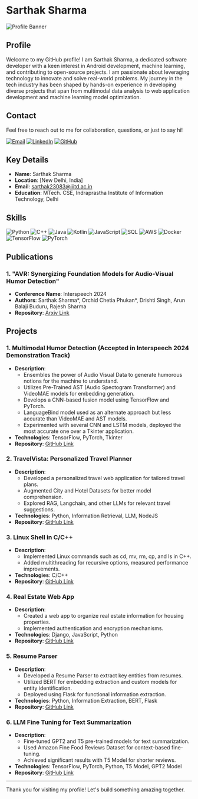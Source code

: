 # Sarthak Sharma
![Profile Banner](https://drive.google.com/uc?export=view&id=1nrjLinA11bYl3a2kIZU37kmMQ0Z4c5ag) <!-- Replace with your own banner image URL -->


## Profile

Welcome to my GitHub profile! I am Sarthak Sharma, a dedicated software developer with a keen interest in Android development, machine learning, and contributing to open-source projects. I am passionate about leveraging technology to innovate and solve real-world problems. My journey in the tech industry has been shaped by hands-on experience in developing diverse projects that span from multimodal data analysis to web application development and machine learning model optimization.

## Contact

Feel free to reach out to me for collaboration, questions, or just to say hi!

[![Email](https://img.shields.io/badge/Email-D14836?style=for-the-badge&logo=gmail&logoColor=white)](mailto:sarthak23083@iiitd.ac.in)
[![LinkedIn](https://img.shields.io/badge/LinkedIn-0077B5?style=for-the-badge&logo=linkedin&logoColor=white)](https://www.linkedin.com/in/sarthak-sharma-5222b418b/)
[![GitHub](https://img.shields.io/badge/GitHub-181717?style=for-the-badge&logo=github&logoColor=white)](https://github.com/MT23083/MT23083/)

## Key Details

- **Name**: Sarthak Sharma
- **Location**: [New Delhi, India]
- **Email**: sarthak23083@iiitd.ac.in
- **Education**: MTech. CSE, Indraprastha Institute of Information Technology, Delhi

## Skills

![Python](https://img.shields.io/badge/Python-3776AB?style=for-the-badge&logo=python&logoColor=white)
![C++](https://img.shields.io/badge/C%2B%2B-00599C?style=for-the-badge&logo=c%2B%2B&logoColor=white)
![Java](https://img.shields.io/badge/Java-007396?style=for-the-badge&logo=java&logoColor=white)
![Kotlin](https://img.shields.io/badge/Kotlin-0095D5?style=for-the-badge&logo=kotlin&logoColor=white)
![JavaScript](https://img.shields.io/badge/JavaScript-F7DF1E?style=for-the-badge&logo=javascript&logoColor=black)
![SQL](https://img.shields.io/badge/SQL-4479A1?style=for-the-badge&logo=mysql&logoColor=white)
![AWS](https://img.shields.io/badge/AWS-232F3E?style=for-the-badge&logo=amazon-aws&logoColor=white)
![Docker](https://img.shields.io/badge/Docker-2496ED?style=for-the-badge&logo=docker&logoColor=white)
![TensorFlow](https://img.shields.io/badge/TensorFlow-FF6F00?style=for-the-badge&logo=tensorflow&logoColor=white)
![PyTorch](https://img.shields.io/badge/PyTorch-EE4C2C?style=for-the-badge&logo=pytorch&logoColor=white)

## Publications

### 1. **"AVR: Synergizing Foundation Models for Audio-Visual Humor Detection"**

  - **Conference Name**: Interspeech 2024
  - **Authors**: Sarthak Sharma*, Orchid Chetia Phukan*, Drishti Singh, Arun Balaji Buduru, Rajesh Sharma
  - **Repository**: [Arxiv Link](https://arxiv.org/abs/2406.10448v1)

## Projects

### 1. **Multimodal Humor Detection (Accepted in Interspeech 2024 Demonstration Track)**

- **Description**: 
  - Ensembles the power of Audio Visual Data to generate humorous notions for the machine to understand.
  - Utilizes Pre-Trained AST (Audio Spectogram Transformer) and VideoMAE models for embedding generation.
  - Develops a CNN-based fusion model using TensorFlow and PyTorch.
  - LanguageBind model used as an alternate approach but less accurate than VideoMAE and AST models.
  - Experimented with several CNN and LSTM models, deployed the most accurate one over a Tkinter application.
- **Technologies**: TensorFlow, PyTorch, Tkinter
- **Repository**: [GitHub Link](https://github.com/MT23083/MultiModal_AVR)

### 2. **TravelVista: Personalized Travel Planner**
- **Description**:
  - Developed a personalized travel web application for tailored travel plans.
  - Augmented City and Hotel Datasets for better model comprehension.
  - Explored RAG, Langchain, and other LLMs for relevant travel suggestions.
- **Technologies**: Python, Information Retrieval, LLM, NodeJS
- **Repository**: [GitHub Link](https://github.com/MT23083/TravelVista)

### 3. **Linux Shell in C/C++**
- **Description**:
  - Implemented Linux commands such as cd, mv, rm, cp, and ls in C++.
  - Added multithreading for recursive options, measured performance improvements.
- **Technologies**: C/C++
- **Repository**: [GitHub Link](https://github.com/MT23083/Linux_Shell)

### 4. **Real Estate Web App**
- **Description**:
  - Created a web app to organize real estate information for housing properties.
  - Implemented authentication and encryption mechanisms.
- **Technologies**: Django, JavaScript, Python
- **Repository**: [GitHub Link](https://github.com/MT23083/kyc_integrated_webapp)

### 5. **Resume Parser**
- **Description**:
  - Developed a Resume Parser to extract key entities from resumes.
  - Utilized BERT for embedding extraction and custom models for entity identification.
  - Deployed using Flask for functional information extraction.
- **Technologies**: Python, Information Extraction, BERT, Flask
- **Repository**: [GitHub Link](https://github.com/MT23083/Parser)

### 6. **LLM Fine Tuning for Text Summarization**
- **Description**:
  - Fine-tuned GPT2 and T5 pre-trained models for text summarization.
  - Used Amazon Fine Food Reviews Dataset for context-based fine-tuning.
  - Achieved significant results with T5 Model for shorter reviews.
- **Technologies**: TensorFlow, PyTorch, Python, T5 Model, GPT2 Model
- **Repository**: [GitHub Link](https://github.com/MT23083/Text_Summarizer)

---

Thank you for visiting my profile! Let's build something amazing together.
